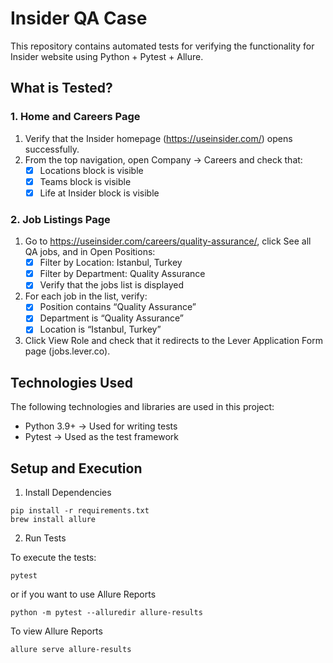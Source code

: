 # Insider QA Case
This repository contains automated tests for verifying the functionality for Insider website using Python + Pytest + Allure.
## What is Tested?

### 1. Home and Careers Page 
1. Verify that the Insider homepage (https://useinsider.com/) opens successfully. 
2. From the top navigation, open Company -> Careers and check that:
   - [x] Locations block is visible 
   - [x] Teams block is visible 
   - [x] Life at Insider block is visible

### 2. Job Listings Page
1. Go to https://useinsider.com/careers/quality-assurance/, click See all QA jobs, and in Open Positions:
   - [x] Filter by Location: Istanbul, Turkey
   - [x] Filter by Department: Quality Assurance 
   - [x] Verify that the jobs list is displayed
2. For each job in the list, verify:
   - [x] Position contains “Quality Assurance”
   - [x] Department is “Quality Assurance”
   - [x] Location is “Istanbul, Turkey”
3. Click View Role and check that it redirects to the Lever Application Form page (jobs.lever.co).

## Technologies Used

The following technologies and libraries are used in this project:

- Python 3.9+ -> Used for writing tests
- Pytest -> Used as the test framework

## Setup and Execution

1. Install Dependencies

```commandline
pip install -r requirements.txt
brew install allure 
```
2. Run Tests

To execute the tests:
```commandline
pytest
```
or if you want to use Allure Reports
```commandline
python -m pytest --alluredir allure-results
```

To view Allure Reports
```commandline
allure serve allure-results
```

